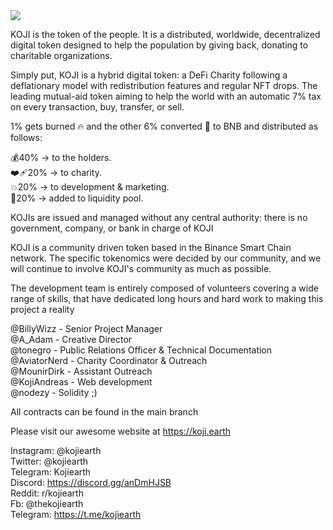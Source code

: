 <img src="https://i.imgur.com/S6NFAlR.jpg">

KOJI is the token of the people. It is a distributed, worldwide, decentralized
digital token designed to help the population by giving back, donating to
charitable organizations.

Simply put, KOJI is a hybrid digital token: a DeFi Charity following a
deflationary model with redistribution features and regular NFT drops. The
leading mutual-aid token aiming to help the world with an automatic 7% tax on
every transaction, buy, transfer, or sell.

1% gets burned 🔥 and the other 6% converted 💫 to BNB and distributed as follows:<br>

💰40% → to the holders.<br>
❤️‍🩹20% → to charity.<br> 
💥20% → to development & marketing.<br>
💎20% → added to liquidity pool.<br>

KOJIs are issued and managed without any central authority: there is no
government, company, or bank in charge of KOJI

KOJI is a community driven token based in the Binance Smart Chain network. The
specific tokenomics were decided by our community, and we will continue to
involve KOJI's community as much as possible.

The development team is entirely composed of volunteers covering a wide
range of skills, that have dedicated long hours and hard work to making this
project a reality

@BillyWizz - Senior Project Manager<br>
@A_Adam - Creative Director<br>
@tonegro - Public Relations Officer & Technical Documentation<br>
@AviatorNerd - Charity Coordinator & Outreach<br>
@MounirDirk  - Assistant Outreach<br>
@KojiAndreas - Web development<br>
@nodezy - Solidity ;)

All contracts can be found in the main branch

Please visit our awesome website at https://koji.earth

Instagram: @kojiearth<br>
Twitter: @kojiearth<br>
Telegram: Kojiearth<br>
Discord: https://discord.gg/anDmHJSB<br>
Reddit: r/kojiearth<br>
Fb: @thekojiearth<br>
Telegram: https://t.me/kojiearth
